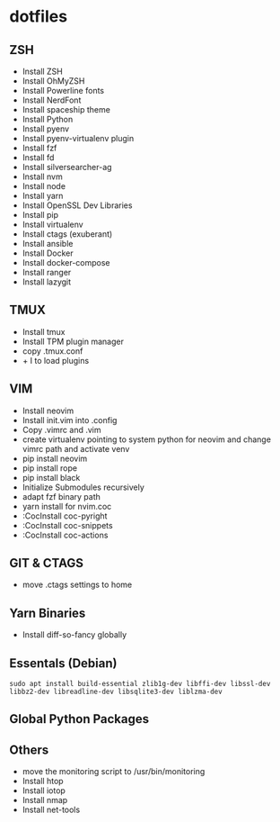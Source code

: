 # dotfiles

## ZSH

- Install ZSH
- Install OhMyZSH
- Install Powerline fonts
- Install NerdFont
- Install spaceship theme
- Install Python
- Install pyenv
- Install pyenv-virtualenv plugin
- Install fzf
- Install fd
- Install silversearcher-ag
- Install nvm
- Install node
- Install yarn
- Install OpenSSL Dev Libraries
- Install pip
- Install virtualenv
- Install ctags (exuberant)
- Install ansible
- Install Docker
- Install docker-compose
- Install ranger
- Install lazygit

## TMUX

- Install tmux
- Install TPM plugin manager
- copy .tmux.conf
- <prefix> + I to load plugins

## VIM

- Install neovim
- Install init.vim into .config
- Copy .vimrc and .vim
- create virtualenv pointing to system python for neovim and change vimrc path
  and activate venv
- pip install neovim
- pip install rope
- pip install black
- Initialize Submodules recursively
- adapt fzf binary path
- yarn install for nvim.coc
- :CocInstall coc-pyright
- :CocInstall coc-snippets
- :CocInstall coc-actions

## GIT & CTAGS

- move .ctags settings to home

## Yarn Binaries

- Install diff-so-fancy globally

## Essentals (Debian)

`sudo apt install build-essential zlib1g-dev libffi-dev libssl-dev libbz2-dev libreadline-dev libsqlite3-dev liblzma-dev`

## Global Python Packages

## Others

- move the monitoring script to /usr/bin/monitoring
- Install htop
- Install iotop
- Install nmap
- Install net-tools
